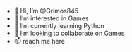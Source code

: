 - 👋 Hi, I’m @Grimos845
- 👀 I’m interested in Games
- 🌱 I’m currently learning Python
- 💞️ I’m looking to collaborate on Games
- 📫 reach me here

<!---
Grimos845/Grimos845 is a ✨ special ✨ repository because its `README.md` (this file) appears on your GitHub profile.
You can click the Preview link to take a look at your changes.
--->
